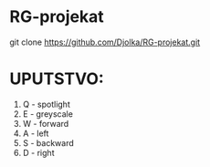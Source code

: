 # RG-projekat

git clone https://github.com/Djolka/RG-projekat.git


# UPUTSTVO:

1. Q - spotlight
2. E - greyscale
3. W - forward
4. A - left
5. S - backward
6. D - right
